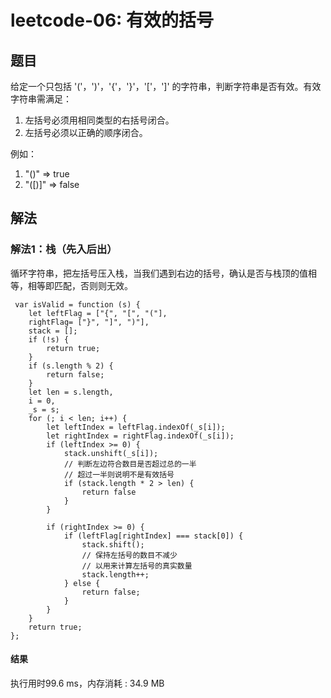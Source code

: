 <!--
 * @Descripttion: 
 * @Author: tom-z(spirit108@foxmail.com)
 * @Date: 2019-04-05 22:02:01
 * @LastEditors: tom-z(spirit108@foxmail.com)
 * @LastEditTime: 2020-12-07 22:42:00
-->
# leetcode-06: 有效的括号
## 题目
给定一个只包括 '('，')'，'{'，'}'，'['，']' 的字符串，判断字符串是否有效。有效字符串需满足：
1. 左括号必须用相同类型的右括号闭合。
2. 左括号必须以正确的顺序闭合。

例如：
1. "()" => true
2. "([)]" => false


## 解法
### 解法1：栈（先入后出）
循环字符串，把左括号压入栈，当我们遇到右边的括号，确认是否与栈顶的值相等，相等即匹配，否则则无效。

```
 var isValid = function (s) {
    let leftFlag = ["{", "[", "("],
    rightFlag= ["}", "]", ")"],
    stack = [];
    if (!s) {
        return true;
    }
    if (s.length % 2) {
        return false;
    }
    let len = s.length,
    i = 0,
    _s = s;
    for (; i < len; i++) {
        let leftIndex = leftFlag.indexOf(_s[i]);
        let rightIndex = rightFlag.indexOf(_s[i]);
        if (leftIndex >= 0) {
            stack.unshift(_s[i]);
            // 判断左边符合数目是否超过总的一半
            // 超过一半则说明不是有效括号
            if (stack.length * 2 > len) {
                return false
            }
        }
    
        if (rightIndex >= 0) {
            if (leftFlag[rightIndex] === stack[0]) {
                stack.shift();
                // 保持左括号的数目不减少
                // 以用来计算左括号的真实数量
                stack.length++;
            } else {
                return false;
            }
        }
    }
    return true;
};
```

#### 结果
执行用时99.6 ms，内存消耗 : 34.9 MB